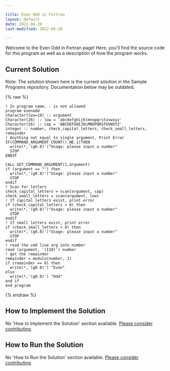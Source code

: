 ```yaml
---

title: Even Odd in Fortran
layout: default
date: 2022-04-28
last-modified: 2022-04-29

---
```


Welcome to the Even Odd in Fortran page! Here, you'll find the source code for this program as well as a description of how the program works.

## Current Solution

Note: The solution shown here is the current solution in the Sample Programs repository. Documentation below may be outdated.

{% raw %}

```Fortran
! In program name, - is not allowed
program evenodd
character(len=10) :: argument
Character(26) :: low = 'abcdefghijklmnopqrstuvwxyz'
Character(26) :: cap = 'ABCDEFGHIJKLMNOPQRSTUVWXYZ'
integer :: number, check_capital_letters, check_small_letters, remainder 
! Anything not equal to single argument, Print Error
IF(COMMAND_ARGUMENT_COUNT().NE.1)THEN
  write(*,'(g0.8)')"Usage: please input a number"
  STOP
ENDIF

CALL GET_COMMAND_ARGUMENT(1,argument)
if (argument == "") then
  write(*,'(g0.8)')"Usage: please input a number"
  STOP
endif
! Scan for letters
check_capital_letters = scan(argument, cap)
check_small_letters = scan(argument, low)
! If capital letters exist, print error
if (check_capital_letters > 0) then
  write(*,'(g0.8)')"Usage: please input a number"
  STOP
endif
! If small letters exist, print error
if (check_small_letters > 0) then
  write(*,'(g0.8)')"Usage: please input a number"
  STOP
endif
! read the cmd line arg into number
read (argument, '(I10)') number
! get the remainder
remainder = modulo(number, 2)
if (remainder == 0) then
  write(*,'(g0.8)') "Even"
else
  write(*,'(g0.8)') "Odd"
end if
end program

```

{% endraw %}

## How to Implement the Solution

No 'How to Implement the Solution' section available. [Please consider contributing](https://github.com/TheRenegadeCoder/sample-programs-website).

## How to Run the Solution

No 'How to Run the Solution' section available. [Please consider contributing](https://github.com/TheRenegadeCoder/sample-programs-website).